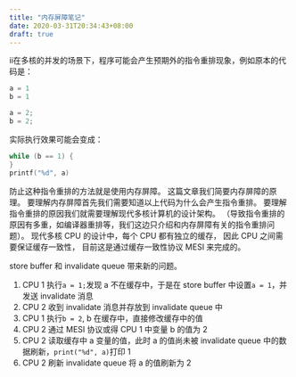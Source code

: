 ```yaml
---
title: "内存屏障笔记"
date: 2020-03-31T20:34:43+08:00
draft: true
---
```


ii在多核的并发的场景下，程序可能会产生预期外的指令重排现象，例如原本的代码是：

```C
a = 1 
b = 1
```

```C
a = 2;
b = 2;
```

实际执行效果可能会变成：

```C
while (b == 1) {
}
printf("%d", a)
```

防止这种指令重排的方法就是使用内存屏障。
这篇文章我们简要内存屏障的原理。
要理解内存屏障首先我们需要知道以上代码为什么会产生指令重排。
要理解指令重排的原因我们就需要理解现代多核计算机的设计架构。
（导致指令重排的原因有多重，如编译器重排等，我们这边只介绍和内存屏障有关的指令重排问题）。
现代多核 CPU 的设计中，每个 CPU 都有独立的缓存，
因此 CPU 之间需要保证缓存一致性，
目前这是通过缓存一致性协议 MESI 来完成的。

store buffer 和 invalidate queue 带来新的问题。
1. CPU 1 执行`a = 1;`发现 a 不在缓存中，于是在 store buffer 中设置`a = 1`，并发送 invalidate 消息
2. CPU 2 收到 invalidate 消息并存放到 invalidate queue 中
3. CPU 1 执行`b = 2`, b 在缓存中，直接修改缓存中的值
4. CPU 2 通过 MESI 协议或得 CPU 1 中变量 b 的值为 2
5. CPU 2 读取缓存中 a 变量的值，此时 a 的值尚未被 invalidate queue 中的数据刷新，`print("%d", a)`打印 1
6. CPU 2 刷新 invalidate queue 将 a 的值刷新为 2

